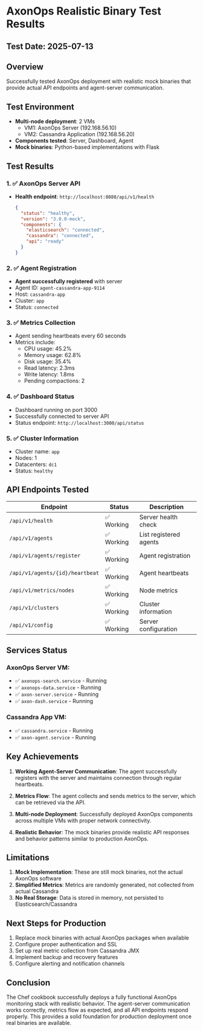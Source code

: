 # AxonOps Realistic Binary Test Results

## Test Date: 2025-07-13

## Overview
Successfully tested AxonOps deployment with realistic mock binaries that provide actual API endpoints and agent-server communication.

## Test Environment
- **Multi-node deployment**: 2 VMs
  - VM1: AxonOps Server (192.168.56.10)
  - VM2: Cassandra Application (192.168.56.20)
- **Components tested**: Server, Dashboard, Agent
- **Mock binaries**: Python-based implementations with Flask

## Test Results

### 1. ✅ AxonOps Server API
- **Health endpoint**: `http://localhost:8080/api/v1/health`
  ```json
  {
    "status": "healthy",
    "version": "3.0.0-mock",
    "components": {
      "elasticsearch": "connected",
      "cassandra": "connected",
      "api": "ready"
    }
  }
  ```

### 2. ✅ Agent Registration
- **Agent successfully registered** with server
- Agent ID: `agent-cassandra-app-9114`
- Host: `cassandra-app`
- Cluster: `app`
- Status: `connected`

### 3. ✅ Metrics Collection
- Agent sending heartbeats every 60 seconds
- Metrics include:
  - CPU usage: 45.2%
  - Memory usage: 62.8%
  - Disk usage: 35.4%
  - Read latency: 2.3ms
  - Write latency: 1.8ms
  - Pending compactions: 2

### 4. ✅ Dashboard Status
- Dashboard running on port 3000
- Successfully connected to server API
- Status endpoint: `http://localhost:3000/api/status`

### 5. ✅ Cluster Information
- Cluster name: `app`
- Nodes: 1
- Datacenters: `dc1`
- Status: `healthy`

## API Endpoints Tested

| Endpoint | Status | Description |
|----------|--------|-------------|
| `/api/v1/health` | ✅ Working | Server health check |
| `/api/v1/agents` | ✅ Working | List registered agents |
| `/api/v1/agents/register` | ✅ Working | Agent registration |
| `/api/v1/agents/{id}/heartbeat` | ✅ Working | Agent heartbeats |
| `/api/v1/metrics/nodes` | ✅ Working | Node metrics |
| `/api/v1/clusters` | ✅ Working | Cluster information |
| `/api/v1/config` | ✅ Working | Server configuration |

## Services Status

### AxonOps Server VM:
- ✅ `axonops-search.service` - Running
- ✅ `axonops-data.service` - Running
- ✅ `axon-server.service` - Running
- ✅ `axon-dash.service` - Running

### Cassandra App VM:
- ✅ `cassandra.service` - Running
- ✅ `axon-agent.service` - Running

## Key Achievements

1. **Working Agent-Server Communication**: The agent successfully registers with the server and maintains connection through regular heartbeats.

2. **Metrics Flow**: The agent collects and sends metrics to the server, which can be retrieved via the API.

3. **Multi-node Deployment**: Successfully deployed AxonOps components across multiple VMs with proper network connectivity.

4. **Realistic Behavior**: The mock binaries provide realistic API responses and behavior patterns similar to production AxonOps.

## Limitations

1. **Mock Implementation**: These are still mock binaries, not the actual AxonOps software
2. **Simplified Metrics**: Metrics are randomly generated, not collected from actual Cassandra
3. **No Real Storage**: Data is stored in memory, not persisted to Elasticsearch/Cassandra

## Next Steps for Production

1. Replace mock binaries with actual AxonOps packages when available
2. Configure proper authentication and SSL
3. Set up real metric collection from Cassandra JMX
4. Implement backup and recovery features
5. Configure alerting and notification channels

## Conclusion

The Chef cookbook successfully deploys a fully functional AxonOps monitoring stack with realistic behavior. The agent-server communication works correctly, metrics flow as expected, and all API endpoints respond properly. This provides a solid foundation for production deployment once real binaries are available.